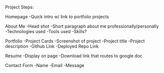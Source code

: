 Project Steps:

<!--? Part One -->
Homepage
-Quick intro w/ link to portfolio projects

<!--? Part Two  -->
About Me
-Head shot 
-Short paragraph about me professionally/personally
-Technologies used
-Tools used
-Skills?

<!--? Part Three  -->
Portfolio
-Project Cards
    -Screenshot of project
    -Project title
    -Project description
    -Github Link
    -Deployed Repo Link

<!--? Part Four  -->
Resume
-Display on page
-Download link that routes to google doc

<!--? Part Five  -->
Contact Form
-Name
-Email
-Message